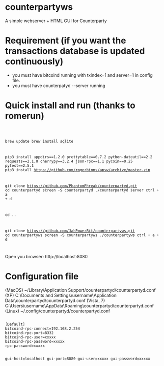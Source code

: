 counterpartyws
==========

A simple webserver + HTML GUI for Counterparty

# Requirement (if you want the transactions database is updated continuously)

* you must have bitcoind running with txindex=1 and server=1 in config file. 
* you must have counterpatyd --server running

# Quick install and run (thanks to romerun)

<code>

brew update
brew install sqlite

pip3 install appdirs==1.2.0 prettytable==0.7.2 python-dateutil==2.2 requests==2.1.0 cherrypy==3.2.4 json-rpc==1.1 pycoin==0.25 pytest==2.5.1
pip3 install https://github.com/rogerbinns/apsw/archive/master.zip

git clone https://github.com/PhantomPhreak/counterpartyd.git
cd counterpartyd
screen -S counterpartyd
./counterpartyd server
ctrl + a + d

cd ..

git clone https://github.com/JahPowerBit/counterpartyws.git
cd counterpartyws
screen -S counterpartyws
./counterpartyws
ctrl + a + d

</code>

Open you browser: http://localhost:8080

# Configuration file

(MacOS) ~/Library/Application Support/counterpartyd/counterpartyd.conf
(XP) C:\Documents and Settings\username\Application Data\counterpartyd\counterpartyd.conf
(Vista, 7) C:\Users\username\AppData\Roaming\counterpartyd\counterpartyd.conf
(Linux) ~/.config/counterpartyd/counterpartyd.conf

<code>
[Default]
bitcoind-rpc-connect=192.168.2.254
bitcoind-rpc-port=8332
bitcoind-rpc-user=xxxxx
bitcoind-rpc-password=xxxxx
rpc-password=xxxxx

gui-host=localhost
gui-port=8080
gui-user=xxxxx
gui-password=xxxxx
</code>
